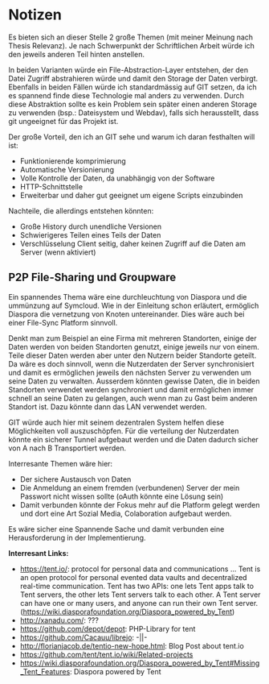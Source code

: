# Notizen

Es bieten sich an dieser Stelle 2 große Themen (mit meiner Meinung nach Thesis Relevanz). Je nach Schwerpunkt der
Schriftlichen Arbeit würde ich den jeweils anderen Teil hinten anstellen.

In beiden Varianten würde ein File-Abstraction-Layer entstehen, der den Datei Zugriff abstrahieren würde und damit
den Storage der Daten verbirgt. Ebenfalls in beiden Fällen würde ich standardmässig auf GIT setzen, da ich es spannend
finde diese Technologie mal anders zu verwenden. Durch diese Abstraktion sollte es kein Problem sein später einen
anderen Storage zu verwenden (bsp.: Dateisystem und Webdav), falls sich herausstellt, dass git ungeeignet für das
Projekt ist.

Der große Vorteil, den ich an GIT sehe und warum ich daran festhalten will ist:

* Funktionierende komprimierung
* Automatische Versionierung
* Volle Kontrolle der Daten, da unabhängig von der Software
* HTTP-Schnittstelle
* Erweiterbar und daher gut geeignet um eigene Scripts einzubinden

Nachteile, die allerdings entstehen könnten:

* Große History durch unendliche Versionen
* Schwierigeres Teilen eines Teils der Daten
* Verschlüsselung Client seitig, daher keinen Zugriff auf die Daten am Server (wenn aktiviert)

## P2P File-Sharing und Groupware

Ein spannendes Thema wäre eine durchleuchtung von Diaspora und die ummünzung auf Symcloud. Wie in der Einleitung schon
erläutert, ermöglich Diaspora die vernetzung von Knoten untereinander. Dies wäre auch bei einer File-Sync Platform
sinnvoll.

Denkt man zum Beispiel an eine Firma mit mehreren Standorten, einige der Daten werden von beiden Standorten genutzt,
einige jeweils nur von einem. Teile dieser Daten werden aber unter den Nutzern beider Standorte geteilt. Da wäre es
doch sinnvoll, wenn die Nutzerdaten der Server synchronisiert und damit es ermöglichen jeweils den nächsten Server
zu verwenden um seine Daten zu verwalten. Ausserdem könnten gewisse Daten, die in beiden Standorten verwendet werden
synchroniert und damit ermöglichen immer schnell an seine Daten zu gelangen, auch wenn man zu Gast beim anderen
Standort ist. Dazu könnte dann das LAN verwendet werden.

GIT würde auch hier mit seinem dezentralen System helfen diese Möglichkeiten voll auszuschöpfen. Für die verteilung der
Nutzerdaten könnte ein sicherer Tunnel aufgebaut werden und die Daten dadurch sicher von A nach B Transportiert werden.

Interresante Themen wäre hier:

* Der sichere Austausch von Daten
* Die Anmeldung an einem fremden (verbundenen) Server der mein Passwort nicht wissen sollte (oAuth könnte eine Lösung
  sein)
* Damit verbunden könnte der Fokus mehr auf die Platform gelegt werden und dort eine Art Sozial Media, Colaboration
  aufgebaut werden.

Es wäre sicher eine Spannende Sache und damit verbunden eine Herausforderung in der Implementierung.

__Interresant Links:__

* <https://tent.io/>: protocol for personal data and communications ... Tent is an open protocol for personal evented data vaults and decentralized real-time communication. Tent has two APIs: one lets Tent apps talk to Tent servers, the other lets Tent servers talk to each other. A Tent server can have one or many users, and anyone can run their own Tent server. (<https://wiki.diasporafoundation.org/Diaspora_powered_by_Tent>)
* <http://xanadu.com/>: ???
* <https://github.com/depot/depot>: PHP-Library for tent
* <https://github.com/Cacauu/librejo>: -||-
* <http://florianjacob.de/tentio-new-hope.html>: Blog Post about tent.io
* <https://github.com/tent/tent.io/wiki/Related-projects>
* <https://wiki.diasporafoundation.org/Diaspora_powered_by_Tent#Missing_Tent_Features>: Diaspora powered by Tent
